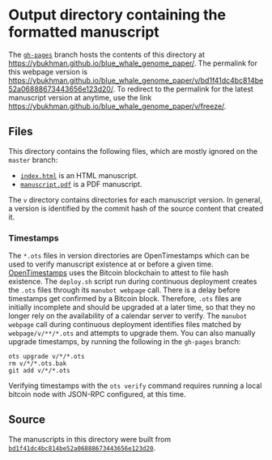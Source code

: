 # Output directory containing the formatted manuscript

The [`gh-pages`](https://github.com/ybukhman/blue_whale_genome_paper/tree/gh-pages) branch hosts the contents of this directory at <https://ybukhman.github.io/blue_whale_genome_paper/>.
The permalink for this webpage version is <https://ybukhman.github.io/blue_whale_genome_paper/v/bd1f41dc4bc814be52a06888673443656e123d20/>.
To redirect to the permalink for the latest manuscript version at anytime, use the link <https://ybukhman.github.io/blue_whale_genome_paper/v/freeze/>.

## Files

This directory contains the following files, which are mostly ignored on the `master` branch:

+ [`index.html`](index.html) is an HTML manuscript.
+ [`manuscript.pdf`](manuscript.pdf) is a PDF manuscript.

The `v` directory contains directories for each manuscript version.
In general, a version is identified by the commit hash of the source content that created it.

### Timestamps

The `*.ots` files in version directories are OpenTimestamps which can be used to verify manuscript existence at or before a given time.
[OpenTimestamps](https://opentimestamps.org/) uses the Bitcoin blockchain to attest to file hash existence.
The `deploy.sh` script run during continuous deployment creates the `.ots` files through its `manubot webpage` call.
There is a delay before timestamps get confirmed by a Bitcoin block.
Therefore, `.ots` files are initially incomplete and should be upgraded at a later time, so that they no longer rely on the availability of a calendar server to verify.
The `manubot webpage` call during continuous deployment identifies files matched by `webpage/v/**/*.ots` and attempts to upgrade them.
You can also manually upgrade timestamps, by running the following in the `gh-pages` branch:

```shell
ots upgrade v/*/*.ots
rm v/*/*.ots.bak
git add v/*/*.ots
```

Verifying timestamps with the `ots verify` command requires running a local bitcoin node with JSON-RPC configured, at this time.

## Source

The manuscripts in this directory were built from
[`bd1f41dc4bc814be52a06888673443656e123d20`](https://github.com/ybukhman/blue_whale_genome_paper/commit/bd1f41dc4bc814be52a06888673443656e123d20).
